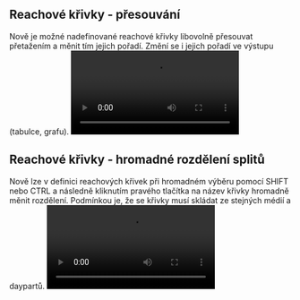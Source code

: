 ﻿---
categories: [fenix]
layout: fenix
---
## Reachové křivky - přesouvání
Nově je možné nadefinované reachové křivky libovolně přesouvat přetažením a měnit tím jejich pořadí. Změní se i jejich pořadí ve výstupu (tabulce, grafu).
<video src="{{site.url}}/data/RK_presun.mp4" type="video/mp4" controls></video>

## Reachové křivky - hromadné rozdělení splitů 
Nově lze v definici reachových křivek při hromadném výběru pomocí SHIFT nebo CTRL a následně kliknutím pravého tlačítka na název křivky hromadně měnit rozdělení. 
Podmínkou je, že se křivky musí skládat ze stejných médií a daypartů. 
<video src="{{site.url}}/data/RK_rozdeleni.mp4" type="video/mp4" controls></video>

